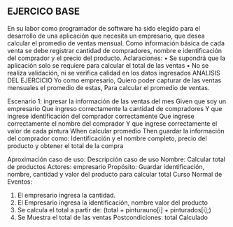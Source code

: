 ## EJERCICO BASE
En su labor como programador de software ha sido elegido para el desarrollo de una aplicación que necesita un empresario, que desea calcular el promedio de ventas mensual. Como información básica de cada venta se debe registrar cantidad de compradores, nombre e identificación del comprador y el precio del producto.
Aclaraciones:
•	Se supondrá que la aplicación solo se requiere para calcular el total de las ventas
•	No se realiza validación, ni se verifica calidad en los datos ingresados
ANALISIS DEL EJERCICIO
Yo como empresario,
Quiero poder capturar de las ventas mensuales el promedio de estas,
Para calcular el promedio de ventas.

Escenario 1: ingresar la información de las ventas del mes
Given que soy un empresario
Que ingreso correctamente la cantidad de compradores
Y que ingrese identificación del comprador correctamente
Que ingrese correctamente el nombre del comprador
Y que ingrese correctamente el valor de cada pintura
When calcular promedio
Then guardar la información del comprador como:
Identificación y el nombre completo, precio del producto y obtener el total de la compra

Aproximación caso de uso:
Descripción caso de uso
Nombre: Calcular total de productos
Actores: empresario
Propósito: Guardar identificación, nombre, cantidad y valor del producto para calcular total
Curso Normal de Eventos: 
1. El empresario ingresa la cantidad.
2. El Empresario ingresa la identificación, nombre valor del producto
3. Se calcula el total a partir de: 
(total + pinturauno[i] + pinturados[i];)
4. Se Muestra el total de las ventas
Postcondiciones: total Calculado